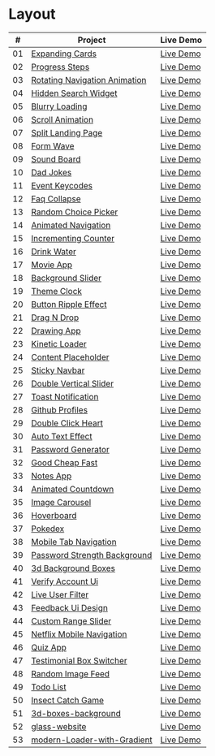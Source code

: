 # Layout

|  #  | Project                                                                                                        | Live Demo                                                          |
| :-: | -------------------------------------------------------------------------------------------------------------- | ------------------------------------------------------------------ |
| 01  | [Expanding Cards](https://github.com/nikolay-smykk/layout/tree/main/expanding-cards)                           | [Live Demo](http://nikolay-smyk.ru/expanding-cards/)               |
| 02  | [Progress Steps](https://github.com/nikolay-smykk/layout/tree/main/progress-steps)                             | [Live Demo](http://nikolay-smyk.ru/progress-steps/)                |
| 03  | [Rotating Navigation Animation](http://nikolay-smyk.ru/rotating-navigation-animation/)                         | [Live Demo](http://nikolay-smyk.ru/rotating-navigation-animation/) |
| 04  | [Hidden Search Widget](https://github.com/nikolay-smykk/layout/tree/main/hidden-search)                        | [Live Demo](http://nikolay-smyk.ru/hidden-search-widget/)          |
| 05  | [Blurry Loading](https://github.com/nikolay-smykk/layout/tree/main/blurry-loading)                             | [Live Demo](http://nikolay-smyk.ru/blurry-loading/)                |
| 06  | [Scroll Animation](https://github.com/nikolay-smykk/layout/tree/main/scroll-animation)                         | [Live Demo](http://nikolay-smyk.ru/scroll-animation/)              |
| 07  | [Split Landing Page](https://github.com/nikolay-smykk/layout/tree/main/split-landing-page)                     | [Live Demo](http://nikolay-smyk.ru/split-landing-page/)            |
| 08  | [Form Wave](https://github.com/nikolay-smykk/layout/tree/main/form-input-wave)                                 | [Live Demo](http://nikolay-smyk.ru/form-wave/)                     |
| 09  | [Sound Board](https://github.com/nikolay-smykk/layout/tree/main/sound-board)                                   | [Live Demo](http://nikolay-smyk.ru/sound-board/)                   |
| 10  | [Dad Jokes](https://github.com/nikolay-smykk/layout/tree/main/dad-jokes)                                       | [Live Demo](http://nikolay-smyk.ru/dad-jokes/)                     |
| 11  | [Event Keycodes](https://github.com/nikolay-smykk/layout/tree/main/event-keycodes)                             | [Live Demo](http://nikolay-smyk.ru/event-keycodes/)                |
| 12  | [Faq Collapse](https://github.com/nikolay-smykk/layout/tree/main/faq-collapse)                                 | [Live Demo](http://nikolay-smyk.ru/faq-collapse/)                  |
| 13  | [Random Choice Picker](https://github.com/nikolay-smykk/layout/tree/main/random-choice-picker)                 | [Live Demo](http://nikolay-smyk.ru/random-choice-picker/)          |
| 14  | [Animated Navigation](https://github.com/nikolay-smykk/layout/tree/main/animated-navigation)                   | [Live Demo](http://nikolay-smyk.ru/animated-navigation/)           |
| 15  | [Incrementing Counter](https://github.com/nikolay-smykk/layout/tree/main/incrementing-counter)                 | [Live Demo](http://nikolay-smyk.ru/incrementing-counter/)          |
| 16  | [Drink Water](https://github.com/nikolay-smykk/layout/tree/main/drink-water)                                   | [Live Demo](http://nikolay-smyk.ru/drink-water/)                   |
| 17  | [Movie App](https://github.com/nikolay-smykk/layout/tree/main/movie-app)                                       | [Live Demo](http://nikolay-smyk.ru/movie-app/)                     |
| 18  | [Background Slider](https://github.com/nikolay-smykk/layout/tree/main/background-slider)                       | [Live Demo](http://nikolay-smyk.ru/background-slider/)             |
| 19  | [Theme Clock](https://github.com/nikolay-smykk/layout/tree/main/theme-clock)                                   | [Live Demo](http://nikolay-smyk.ru/theme-clock/)                   |
| 20  | [Button Ripple Effect](https://github.com/nikolay-smykk/layout/tree/main/button-ripple-effect)                 | [Live Demo](http://nikolay-smyk.ru/button-ripple-effect/)          |
| 21  | [Drag N Drop](https://github.com/nikolay-smykk/layout/tree/main/drag-n-drop)                                   | [Live Demo](http://nikolay-smyk.ru/drag-n-drop/)                   |
| 22  | [Drawing App](https://github.com/nikolay-smykk/layout/tree/main/drawing-app)                                   | [Live Demo](http://nikolay-smyk.ru/drawing-app/)                   |
| 23  | [Kinetic Loader](https://github.com/nikolay-smykk/layout/tree/main/kinetic-loader)                             | [Live Demo](http://nikolay-smyk.ru/kinetic-loader/)                |
| 24  | [Content Placeholder](https://github.com/nikolay-smykk/layout/tree/main/content-placeholder)                   | [Live Demo](http://nikolay-smyk.ru/content-placeholder/)           |
| 25  | [Sticky Navbar](https://github.com/nikolay-smykk/layout/tree/main/sticky-navigation)                           | [Live Demo](http://nikolay-smyk.ru/sticky-navbar/)                 |
| 26  | [Double Vertical Slider](https://github.com/nikolay-smykk/layout/tree/main/double-vertical-slider)             | [Live Demo](http://nikolay-smyk.ru/double-vertical-slider/)        |
| 27  | [Toast Notification](https://github.com/nikolay-smykk/layout/tree/main/toast-notification)                     | [Live Demo](http://nikolay-smyk.ru/toast-notification/)            |
| 28  | [Github Profiles](https://github.com/nikolay-smykk/layout/tree/main/github-profiles)                           | [Live Demo](http://nikolay-smyk.ru/github-profiles/)               |
| 29  | [Double Click Heart](https://github.com/nikolay-smykk/layout/tree/main/double-click-heart)                     | [Live Demo](http://nikolay-smyk.ru/double-click-heart/)            |
| 30  | [Auto Text Effect](https://github.com/nikolay-smykk/layout/tree/main/auto-text-effect)                         | [Live Demo](http://nikolay-smyk.ru/auto-text-effect/)              |
| 31  | [Password Generator](https://github.com/nikolay-smykk/layout/tree/main/password-generator)                     | [Live Demo](http://nikolay-smyk.ru/password-generator/)            |
| 32  | [Good Cheap Fast](https://github.com/nikolay-smykk/layout/tree/main/good-cheap-fast)                           | [Live Demo](http://nikolay-smyk.ru/good-cheap-fast/)               |
| 33  | [Notes App](https://github.com/nikolay-smykk/layout/tree/main/notes-app)                                       | [Live Demo](http://nikolay-smyk.ru/notes-app/)                     |
| 34  | [Animated Countdown](https://github.com/nikolay-smykk/layout/tree/main/animated-countdown)                     | [Live Demo](http://nikolay-smyk.ru/animated-countdown/)            |
| 35  | [Image Carousel](https://github.com/nikolay-smykk/layout/tree/main/image-carousel)                             | [Live Demo](http://nikolay-smyk.ru/image-carousel/)                |
| 36  | [Hoverboard](https://github.com/nikolay-smykk/layout/tree/main/hoverboard)                                     | [Live Demo](http://nikolay-smyk.ru/hoverboard/)                    |
| 37  | [Pokedex](https://github.com/nikolay-smykk/layout/tree/main/pokedex)                                           | [Live Demo](http://nikolay-smyk.ru/pokedex/)                       |
| 38  | [Mobile Tab Navigation](https://github.com/nikolay-smykk/layout/tree/main/mobile-tab-navigation)               | [Live Demo](http://nikolay-smyk.ru/mobile-tab-navigation/)         |
| 39  | [Password Strength Background](https://github.com/nikolay-smykk/layout/tree/main/password-strength-background) | [Live Demo](http://nikolay-smyk.ru/password-strength-background/)  |
| 40  | [3d Background Boxes](https://github.com/nikolay-smykk/layout/tree/main/3d-boxes-background)                   | [Live Demo](http://nikolay-smyk.ru/3d-background-boxes/)           |
| 41  | [Verify Account Ui](https://github.com/nikolay-smykk/layout/tree/main/verify-account-ui)                       | [Live Demo](http://nikolay-smyk.ru/verify-account-ui/)             |
| 42  | [Live User Filter](https://github.com/nikolay-smykk/layout/tree/main/live-user-filter)                         | [Live Demo](http://nikolay-smyk.ru/live-user-filter/)              |
| 43  | [Feedback Ui Design](https://github.com/nikolay-smykk/layout/tree/main/feedback-ui-design)                     | [Live Demo](http://nikolay-smyk.ru/feedback-ui-design/)            |
| 44  | [Custom Range Slider](https://github.com/nikolay-smykk/layout/tree/main/custom-range-slider)                   | [Live Demo](http://nikolay-smyk.ru/custom-range-slider/)           |
| 45  | [Netflix Mobile Navigation](https://github.com/nikolay-smykk/layout/tree/main/netflix-mobile-navigation)       | [Live Demo](http://nikolay-smyk.ru/netflix-mobile-navigation/)     |
| 46  | [Quiz App](https://github.com/nikolay-smykk/layout/tree/main/quiz-app)                                         | [Live Demo](http://nikolay-smyk.ru/quiz-app/)                      |
| 47  | [Testimonial Box Switcher](https://github.com/nikolay-smykk/layout/tree/main/testimonial-box-switcher)         | [Live Demo](http://nikolay-smyk.ru/testimonial-box-switcher/)      |
| 48  | [Random Image Feed](https://github.com/nikolay-smykk/layout/tree/main/random-image-generator)                  | [Live Demo](http://nikolay-smyk.ru/random-image-feed/)             |
| 49  | [Todo List](https://github.com/nikolay-smykk/layout/tree/main/todo-list)                                       | [Live Demo](http://nikolay-smyk.ru/todo-list/)                     |
| 50  | [Insect Catch Game](https://github.com/nikolay-smykk/layout/tree/main/insect-catch-game)                       | [Live Demo](http://nikolay-smyk.ru/insect-catch-game/)             |
| 51  | [3d-boxes-background](https://github.com/nikolay-smykk/layout/tree/main/3d-boxes-background)                   | [Live Demo](http://nikolay-smyk.ru/3d-boxes-background/)           |
| 52  | [glass-website](https://github.com/nikolay-smykk/layout/tree/main/glass-website)                               | [Live Demo](http://nikolay-smyk.ru/glass-website/)                 |
| 53  | [modern-Loader-with-Gradient](https://github.com/nikolay-smykk/layout/tree/main/modern-Loader-with-Gradient)   | [Live Demo](http://nikolay-smyk.ru/modern-Loader-with-Gradient/)   |
